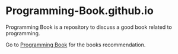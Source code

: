 # Programming-Book.github.io
Programming Book is a repository to discuss a good book related to programming.

Go to [Programming Book](https://programming-book.github.io/) for the books recommendation.
